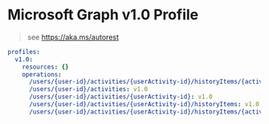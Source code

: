 # Microsoft Graph v1.0 Profile

> see https://aka.ms/autorest

``` yaml
profiles:
  v1.0:
    resources: {}
    operations:
      /users/{user-id}/activities/{userActivity-id}/historyItems/{activityHistoryItem-id}/activity: v1.0
      /users/{user-id}/activities: v1.0
      /users/{user-id}/activities/{userActivity-id}: v1.0
      /users/{user-id}/activities/{userActivity-id}/historyItems: v1.0
      /users/{user-id}/activities/{userActivity-id}/historyItems/{activityHistoryItem-id}: v1.0

```
